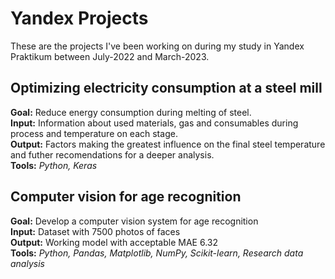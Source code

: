 # Yandex Projects
These are the projects I've been working on during my study in Yandex Praktikum between July-2022 and March-2023.

## Optimizing electricity consumption at a steel mill
**Goal:** Reduce energy consumption during melting of steel.  
**Input:** Information about used materials, gas and consumables during process and temperature on each stage.  
**Output:** Factors making the greatest influence on the final steel temperature and futher recomendations for a deeper analysis.  
**Tools:** *Python, Keras*

## Computer vision for age recognition
**Goal:** Develop a computer vision system for age recognition  
**Input:** Dataset with 7500 photos of faces  
**Output:** Working model with acceptable MAE 6.32  
**Tools:** *Python, Pandas, Matplotlib, NumPy, Scikit-learn, Research data analysis*
